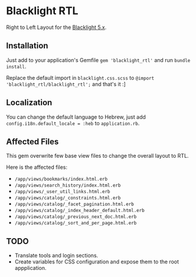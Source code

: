 Blacklight RTL
==============

Right to Left Layout for the [Blacklight 5.x](https://github.com/projectblacklight/blacklight/ "Project Blacklight").

Installation
------------
Just add to your application's Gemfile `gem 'blacklight_rtl'` and run `bundle install`.

Replace the default import in `blacklight.css.scss` to `@import 'blacklight_rtl/blacklight_rtl';` and that's it :]

Localization
------------

You can change the default language to Hebrew, just add `config.i18n.default_locale = :heb` to `application.rb`.

Affected Files
--------------

This gem overwrite few base view files to change the overall layout to RTL.

Here is the affected files:

  * `/app/views/bookmarks/index.html.erb`
  * `/app/views/search_history/index.html.erb`
  * `/app/views/_user_util_links.html.erb`
  * `/app/views/catalog/_constraints.html.erb`
  * `/app/views/catalog/_facet_pagination.html.erb`
  * `/app/views/catalog/_index_header_default.html.erb`
  * `/app/views/catalog/_previous_next_doc.html.erb`
  * `/app/views/catalog/_sort_and_per_page.html.erb`

TODO
----

  * Translate tools and login sections.
  * Create variables for CSS configuration and expose them to the root appplication.
